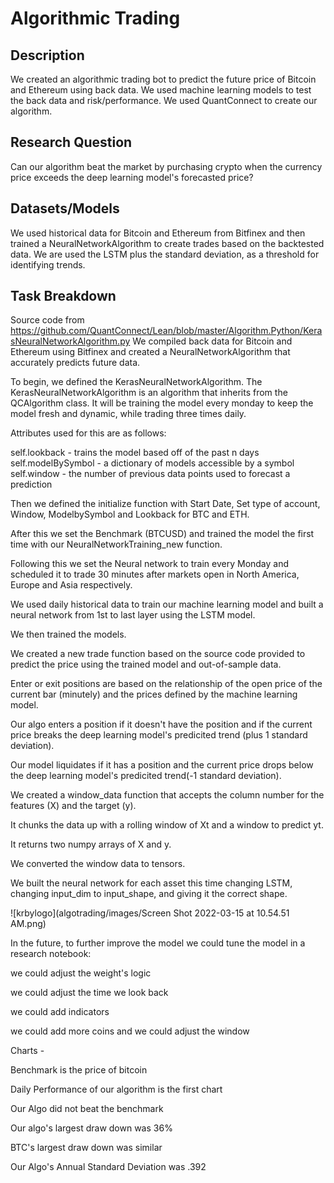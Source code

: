 # Algorithmic Trading

## Description
We created an algorithmic trading bot to predict the future price of Bitcoin and Ethereum using back data.  We used machine learning models to test the back data and risk/performance.  We used QuantConnect to create our algorithm. 

## Research Question 
Can our algorithm beat the market by purchasing crypto when the currency price exceeds the deep learning model's forecasted price? 

## Datasets/Models 
We used historical data for Bitcoin and Ethereum from Bitfinex and then trained a NeuralNetworkAlgorithm to create trades based on the backtested data.  We are used the LSTM plus the standard deviation, as a threshold for identifying trends.

## Task Breakdown 
Source code from https://github.com/QuantConnect/Lean/blob/master/Algorithm.Python/KerasNeuralNetworkAlgorithm.py
We compiled back data for Bitcoin and Ethereum using Bitfinex and created a NeuralNetworkAlgorithm that accurately predicts future data. 

To begin, we defined the KerasNeuralNetworkAlgorithm. The KerasNeuralNetworkAlgorithm is an algorithm that inherits from the QCAlgorithm class.  It will be training
the model every monday to keep the model fresh and dynamic, while trading three times daily.

Attributes used for this are as follows:

self.lookback - trains the model based off of the past n days
self.modelBySymbol - a dictionary of models accessible by a symbol
self.window - the number of previous data points used to forecast a prediction
  
Then we defined the initialize function with Start Date, Set type of account, Window, ModelbySymbol and Lookback for BTC and ETH.

After this we set the Benchmark (BTCUSD) and trained the model the first time with our NeuralNetworkTraining_new function.

Following this we set the Neural network to train every Monday and scheduled it to trade 30 minutes after markets open in North America, Europe and Asia respectively.

We used daily historical data to train our machine learning model and built a neural network from 1st to last layer using the LSTM model.

We then trained the models.

We created a new trade function based on the source code provided to predict the price using the trained model and out-of-sample data.

Enter or exit positions are based on the relationship of the open price of the current bar (minutely) and the prices defined by the machine learning model.

Our algo enters a position if it doesn't have the position and if the current price breaks the deep learning model's predicited trend (plus 1 standard deviation).

Our model liquidates if it has a position and the current price drops below the deep learning model's predicited trend(-1 standard deviation).

We created a window_data function that accepts the column number for the features (X) and the target (y).

It chunks the data up with a rolling window of Xt and a window to predict yt.

It returns two numpy arrays of X and y.

We converted the window data to tensors.

We built the neural network for each asset this time changing LSTM, changing input_dim to input_shape, and giving it the correct shape.


![krbylogo](algotrading/images/Screen Shot 2022-03-15 at 10.54.51 AM.png)


In the future, to further improve the model we could tune the model in a research notebook:

we could adjust the weight's logic 

we could adjust the time we look back

we could add indicators 

we could add more coins and we could adjust the window 

Charts - 

Benchmark is the price of bitcoin

Daily Performance of our algorithm is the first chart

Our Algo did not beat the benchmark 

Our algo's largest draw down was 36%

BTC's largest draw down was similar 

Our Algo's Annual Standard Deviation was .392

